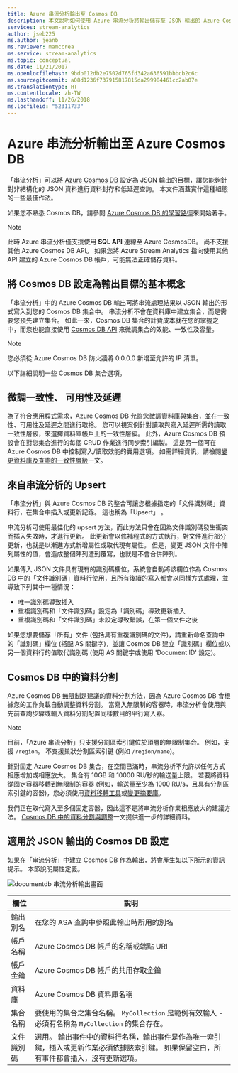 ```yaml
---
title: Azure 串流分析輸出至 Cosmos DB
description: 本文說明如何使用 Azure 串流分析將輸出儲存至 JSON 輸出的 Azure Cosmos DB，以針對非結構化 JSON 資料進行資料封存和低延遲查詢。
services: stream-analytics
author: jseb225
ms.author: jeanb
ms.reviewer: mamccrea
ms.service: stream-analytics
ms.topic: conceptual
ms.date: 11/21/2017
ms.openlocfilehash: 9bdb012db2e7502d765fd342a636591bbbcb2c6c
ms.sourcegitcommit: a08d1236f737915817815da299984461cc2ab07e
ms.translationtype: HT
ms.contentlocale: zh-TW
ms.lasthandoff: 11/26/2018
ms.locfileid: "52311733"
---
```

# <a name="azure-stream-analytics-output-to-azure-cosmos-db"></a>Azure 串流分析輸出至 Azure Cosmos DB  
「串流分析」可以將 [Azure Cosmos DB](https://azure.microsoft.com/services/documentdb/) 設定為 JSON 輸出的目標，讓您能夠針對非結構化的 JSON 資料進行資料封存和低延遲查詢。 本文件涵蓋實作這種組態的一些最佳作法。

如果您不熟悉 Cosmos DB，請參閱 [Azure Cosmos DB 的學習路徑](https://azure.microsoft.com/documentation/learning-paths/documentdb/)來開始著手。 

> [!Note]
> 此時 Azure 串流分析僅支援使用 **SQL API** 連線至 Azure CosmosDB。
> 尚不支援其他 Azure Cosmos DB API。 如果您將 Azure Stream Analytics 指向使用其他 API 建立的 Azure Cosmos DB 帳戶，可能無法正確儲存資料。 

## <a name="basics-of-cosmos-db-as-an-output-target"></a>將 Cosmos DB 設定為輸出目標的基本概念
「串流分析」中的 Azure Cosmos DB 輸出可將串流處理結果以 JSON 輸出的形式寫入到您的 Cosmos DB 集合中。 串流分析不會在資料庫中建立集合，而是需要您預先建立集合。 如此一來，Cosmos DB 集合的計費成本就在您的掌握之中，而您也能直接使用 [Cosmos DB API](https://msdn.microsoft.com/library/azure/dn781481.aspx) 來微調集合的效能、一致性及容量。

> [!Note]
> 您必須從 Azure Cosmos DB 防火牆將 0.0.0.0 新增至允許的 IP 清單。

以下詳細說明一些 Cosmos DB 集合選項。

## <a name="tune-consistency-availability-and-latency"></a>微調一致性、 可用性及延遲
為了符合應用程式需求，Azure Cosmos DB 允許您微調資料庫與集合，並在一致性、可用性及延遲之間進行取捨。 您可以視案例針對讀取與寫入延遲所需的讀取一致性層級，來選擇資料庫帳戶上的一致性層級。 此外，Azure Cosmos DB 預設會在對您集合進行的每個 CRUD 作業進行同步索引編製。 這是另一個可在 Azure Cosmos DB 中控制寫入/讀取效能的實用選項。 如需詳細資訊，請檢閱[變更資料庫及查詢的一致性層級](../cosmos-db/consistency-levels.md)一文。

## <a name="upserts-from-stream-analytics"></a>來自串流分析的 Upsert
「串流分析」與 Azure Cosmos DB 的整合可讓您根據指定的「文件識別碼」資料行，在集合中插入或更新記錄。 這也稱為「Upsert」 。

串流分析可使用最佳化的 upsert 方法，而此方法只會在因為文件識別碼發生衝突而插入失敗時，才進行更新。 此更新會以修補程式的方式執行，對文件進行部分更新，也就是以漸進方式新增屬性或取代現有屬性。 但是，變更 JSON 文件中陣列屬性的值，會造成整個陣列遭到覆寫，也就是不會合併陣列。

如果傳入 JSON 文件具有現有的識別碼欄位，系統會自動將該欄位作為 Cosmos DB 中的「文件識別碼」資料行使用，且所有後續的寫入都會以同樣方式處理，並導致下列其中一種情況：
- 唯一識別碼導致插入
- 重複識別碼和「文件識別碼」設定為「識別碼」導致更新插入
- 重複識別碼和「文件識別碼」未設定導致錯誤，在第一個文件之後

如果您想要儲存「所有」<i></i>文件 (包括具有重複識別碼的文件)，請重新命名查詢中的「識別碼」欄位 (搭配 AS 關鍵字)，並讓 Cosmos DB 建立「識別碼」欄位或以另一個資料行的值取代識別碼 (使用 AS 關鍵字或使用 'Document ID' 設定)。

## <a name="data-partitioning-in-cosmos-db"></a>Cosmos DB 中的資料分割
Azure Cosmos DB [無限制](../cosmos-db/partition-data.md)是建議的資料分割方法，因為 Azure Cosmos DB 會根據您的工作負載自動調整資料分割。 當寫入無限制的容器時，串流分析會使用與先前查詢步驟或輸入資料分割配置同樣數目的平行寫入器。
> [!Note]
> 目前，「Azure 串流分析」只支援分割區索引鍵位於頂層的無限制集合。 例如，支援 `/region`。 不支援巢狀分割區索引鍵 (例如 `/region/name`)。 

針對固定 Azure Cosmos DB 集合，在空間已滿時，串流分析不允許以任何方式相應增加或相應放大。 集合有 10GB 和 10000 RU/秒的輸送量上限。  若要將資料從固定容器移轉到無限制的容器 (例如，輸送量至少為 1000 RU/s，且具有分割區索引鍵的容器)，您必須使用[資料移轉工具](../cosmos-db/import-data.md)或[變更摘要庫](../cosmos-db/change-feed.md)。

我們正在取代寫入至多個固定容器，因此這不是將串流分析作業相應放大的建議方法。 [Cosmos DB 中的資料分割與調整](../cosmos-db/sql-api-partition-data.md)一文提供進一步的詳細資料。

## <a name="cosmos-db-settings-for-json-output"></a>適用於 JSON 輸出的 Cosmos DB 設定
如果在「串流分析」中建立 Cosmos DB 作為輸出，將會產生如以下所示的資訊提示。 本節說明屬性定義。


![documentdb 串流分析輸出畫面](media/stream-analytics-documentdb-output/stream-analytics-documentdb-output-1.png)

欄位           | 說明 
-------------   | -------------
輸出別名    | 在您的 ASA 查詢中參照此輸出時所用的別名   
帳戶名稱    | Azure Cosmos DB 帳戶的名稱或端點 URI 
帳戶金鑰     | Azure Cosmos DB 帳戶的共用存取金鑰
資料庫        | Azure Cosmos DB 資料庫名稱
集合名稱 | 要使用的集合之集合名稱。 `MyCollection` 是範例有效輸入 - 必須有名稱為 `MyCollection` 的集合存在。  
文件識別碼     | 選用。 輸出事件中的資料行名稱，輸出事件是作為唯一索引鍵，插入或更新作業必須依據該索引鍵。 如果保留空白，所有事件都會插入，沒有更新選項。
